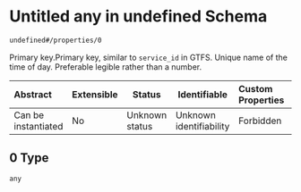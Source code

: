 # Untitled any in undefined Schema

```txt
undefined#/properties/0
```

Primary key.Primary key, similar to `service_id` in GTFS. Unique name of the time of day. Preferable legible rather than a number.


| Abstract            | Extensible | Status         | Identifiable            | Custom Properties | Additional Properties | Access Restrictions | Defined In                                                                                              |
| :------------------ | ---------- | -------------- | ----------------------- | :---------------- | --------------------- | ------------------- | ------------------------------------------------------------------------------------------------------- |
| Can be instantiated | No         | Unknown status | Unknown identifiability | Forbidden         | Allowed               | none                | [time_set_definitions.schema.json\*](../../out/time_set_definitions.schema.json "open original schema") |

## 0 Type

`any`
